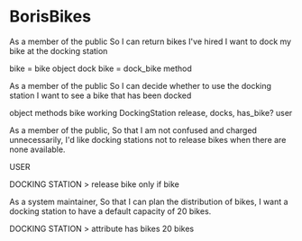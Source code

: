# BorisBikes

As a member of the public
So I can return bikes I've hired
I want to dock my bike at the docking station

bike = bike object
dock bike = dock_bike method

As a member of the public
So I can decide whether to use the docking station
I want to see a bike that has been docked

object              methods
bike                working
DockingStation      release, docks, has_bike?
user


As a member of the public,
So that I am not confused and charged unnecessarily,
I'd like docking stations not to release bikes when there are none available.


USER

DOCKING STATION > release bike only if bike



As a system maintainer,
So that I can plan the distribution of bikes,
I want a docking station to have a default capacity of 20 bikes.

DOCKING STATION > attribute has bikes 20 bikes
